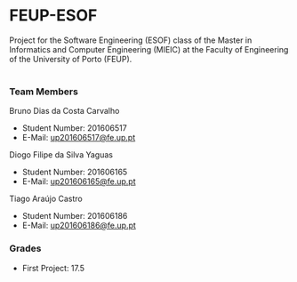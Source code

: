 # FEUP-ESOF
Project for the Software Engineering (ESOF) class of the Master in Informatics and Computer Engineering (MIEIC) at the Faculty of Engineering of the University of Porto (FEUP).
<br><br>
### Team Members
Bruno Dias da Costa Carvalho<br>
* Student Number: 201606517
* E-Mail: up201606517@fe.up.pt

Diogo Filipe da Silva Yaguas<br>
* Student Number: 201606165
* E-Mail: up201606165@fe.up.pt

Tiago Araújo Castro
* Student Number: 201606186
* E-Mail: up201606186@fe.up.pt


### Grades
* First Project: 17.5

